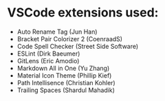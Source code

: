 # VSCode extensions used:
- Auto Rename Tag (Jun Han)
- Bracket Pair Colorizer 2 (CoenraadS)
- Code Spell Checker (Street Side Software)
- ESLint (Dirk Baeumer)
- GitLens (Eric Amodio)
- Markdown All in One (Yu Zhang)
- Material Icon Theme (Phillip Kief)
- Path Intellisence (Christian Kohler)
- Trailing Spaces (Shardul Mahadik)